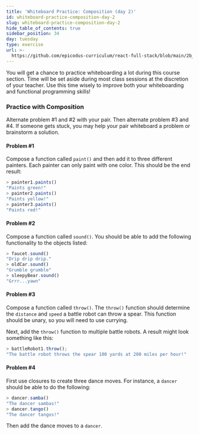 ```yaml
---
title: 'Whiteboard Practice: Composition (day 2)'
id: whiteboard-practice-composition-day-2
slug: whiteboard-practice-composition-day-2
hide_table_of_contents: true
sidebar_position: 34
day: tuesday
type: exercise
url: >-
  https://github.com/epicodus-curriculum/react-full-stack/blob/main/2b_classwork_whiteboard_composition.md
---
```


You will get a chance to practice whiteboarding a lot during this course section. Time will be set aside during most class sessions at the discretion of your teacher. Use this time wisely to improve both your whiteboarding and functional programming skills!

### Practice with Composition

Alternate problem #1 and #2 with your pair. Then alternate problem #3 and #4. If someone gets stuck, you may help your pair whiteboard a problem or brainstorm a solution.

#### Problem #1

Compose a function called `paint()` and then add it to three different painters. Each painter can only paint with one color. This should be the end result:

```js
> painter1.paints()
"Paints green!"
> painter2.paints()
"Paints yellow!"
> painter3.paints()
"Paints red!"
```

#### Problem #2

Compose a function called `sound()`. You should be able to add the following functionality to the objects listed:

```js
> faucet.sound()
"Drip drip drip."
> oldCar.sound()
"Grumble grumble"
> sleepyBear.sound()
"Grrr...yawn"
```

#### Problem #3

Compose a function called `throw()`. The `throw()` function should determine the `distance` and `speed` a battle robot can throw a spear. This function should be unary, so you will need to use currying.

Next, add the `throw()` function to multiple battle robots. A result might look something like this:

```js
> battleRobot1.throw();
"The battle robot throws the spear 100 yards at 200 miles per hour!"
```

#### Problem #4

First use closures to create three dance moves. For instance, a `dancer` should be able to do the following:

```js
> dancer.samba()
"The dancer sambas!"
> dancer.tango()
"The dancer tangos!"
```

Then add the dance moves to a `dancer`.